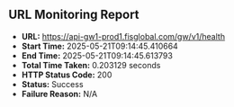 ## URL Monitoring Report

- **URL:** https://api-gw1-prod1.fisglobal.com/gw/v1/health
- **Start Time:** 2025-05-21T09:14:45.410664
- **End Time:** 2025-05-21T09:14:45.613793
- **Total Time Taken:** 0.203129 seconds
- **HTTP Status Code:** 200
- **Status:** Success
- **Failure Reason:** N/A
